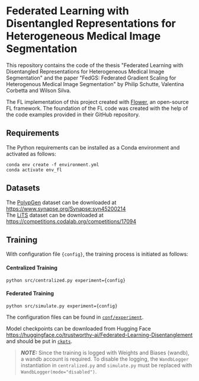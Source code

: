 # Federated Learning with Disentangled Representations for Heterogeneous Medical Image Segmentation
This repository contains the code of the thesis "Federated Learning with Disentangled Representations for Heterogeneous Medical Image Segmentation" and the paper "FedGS: Federated Gradient Scaling for
Heterogenous Medical Image Segmentation" by Philip Schutte, Valentina Corbetta and Wilson Silva.

The FL implementation of this project created with [Flower](https://github.com/adap/flower/tree/main), an open-source FL framework. The foundation of the FL code was created with the help of the code examples provided in their GitHub repository.

## Requirements

The Python requirements can be installed as a Conda environment and activated as follows:

```
conda env create -f environment.yml
conda activate env_fl
```

## Datasets
The [PolypGen](https://www.nature.com/articles/s41597-023-01981-y) dataset can be downloaded at https://www.synapse.org/Synapse:syn45200214 \
The [LiTS](https://www.sciencedirect.com/science/article/pii/S1361841522003085) dataset can be downloaded at https://competitions.codalab.org/competitions/17094

## Training

With configuration file `{config}`, the training process is initiated as follows:
#### Centralized Training
```
python src/centralized.py experiment={config}
```
#### Federated Training
```
python src/simulate.py experiment={config}
```
The configuration files can be found in [`conf/experiment`](conf/experiment).

Model checkpoints can be downloaded from Hugging Face https://huggingface.co/trustworthy-ai/Federated-Learning-Disentanglement and should be put in [`ckpts`](ckpts).

> **_NOTE:_** Since the training is logged with Weights and Biases (wandb), a wandb account is required. To disable the logging, the `WandbLogger` instantiation in `centralized.py` and `simulate.py` must be replaced with `WandbLogger(mode="disabled")`.
